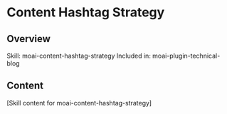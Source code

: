 # Content Hashtag Strategy

## Overview
Skill: moai-content-hashtag-strategy
Included in: moai-plugin-technical-blog

## Content
[Skill content for moai-content-hashtag-strategy]
